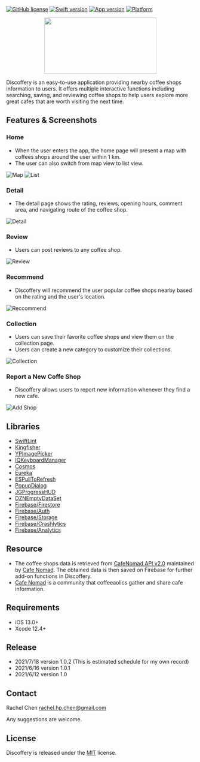 [![GitHub license](https://img.shields.io/github/license/Naereen/StrapDown.js.svg)](https://github.com/Naereen/StrapDown.js/blob/master/LICENSE)
[![Swift version](https://img.shields.io/badge/Swift-5.0-orange)](https://developer.apple.com/swift/)
[![App version](https://img.shields.io/badge/version-1.0.1-blue)](https://apple.co/3xVk2Aj)
[![Platform](https://img.shields.io/badge/platform-iOS-lightgrey)](https://www.apple.com/tw/ios/ios-14/)

<p align="center">
  <img width="300" height="150" src="https://github.com/rachelpeichen/Discoffery/blob/develop/README%20Images/logo_nobg.png">
</p>

Discoffery is an easy-to-use application providing nearby coffee shops information to users. It offers multiple interactive functions including searching, saving, and reviewing coffee shops to help users explore more great cafes that are worth visiting the next time.

## Features & Screenshots

### Home
- When the user enters the app, the home page will present a map with coffees shops around the user within 1 km.
- The user can also switch from map view to list view.

![Map](https://github.com/rachelpeichen/Discoffery/blob/develop/README%20Images/mapclip.gif)
![List](https://github.com/rachelpeichen/Discoffery/blob/develop/README%20Images/listclip.gif)

### Detail
- The detail page shows the rating, reviews, opening hours, comment area, and navigating route of the coffee shop.

![Detail](https://github.com/rachelpeichen/Discoffery/blob/develop/README%20Images/detailclipone.gif)

### Review
- Users can post reviews to any coffee shop.

![Review](https://github.com/rachelpeichen/Discoffery/blob/develop/README%20Images/review.gif)

### Recommend
- Discoffery will recommend the user popular coffee shops nearby based on the rating and the user's location.

![Reccommend](https://github.com/rachelpeichen/Discoffery/blob/develop/README%20Images/recommend.gif)

### Collection
- Users can save their favorite coffee shops and view them on the collection page.
- Users can create a new category to customize their collections.

![Collection](https://github.com/rachelpeichen/Discoffery/blob/develop/README%20Images/collection.png)

### Report a New Coffe Shop
- Discoffery allows users to report new information whenever they find a new cafe.

![Add Shop](https://github.com/rachelpeichen/Discoffery/blob/develop/README%20Images/addShop.png)

## Libraries
- [SwiftLint](https://github.com/realm/SwiftLint)
- [Kingfisher](https://github.com/onevcat/Kingfisher)
- [YPImagePicker](https://github.com/Yummypets/YPImagePicker)
- [IQKeyboardManager](https://github.com/hackiftekhar/IQKeyboardManager)
- [Cosmos](https://github.com/evgenyneu/Cosmos)
- [Eureka](https://github.com/xmartlabs/Eureka)
- [ESPullToRefresh](https://github.com/eggswift/pull-to-refresh)
- [PopupDialog](https://github.com/Orderella/PopupDialog)
- [JGProgressHUD](https://github.com/JonasGessner/JGProgressHUD)
- [DZNEmptyDataSet](https://github.com/dzenbot/DZNEmptyDataSet)
- [Firebase/Firestore](https://github.com/firebase/firebase-ios-sdk/tree/master/Firestore)
- [Firebase/Auth](https://github.com/firebase/firebase-ios-sdk/tree/master/Firestore)
- [Firebase/Storage](https://github.com/firebase/firebase-ios-sdk/tree/master/Firestore)
- [Firebase/Crashlytics](https://firebase.google.com/docs/crashlytics)
- [Firebase/Analytics](https://firebase.google.com/docs/analytics)

## Resource
- The coffee shops data is retrieved from [CafeNomad API v2.0](https://cafenomad.tw/api/v1.2/cafes) maintained by [Cafe Nomad](https://cafenomad.tw/). The obtained data is then saved on Firebase for further add-on functions in Discoffery.
- [Cafe Nomad](https://cafenomad.tw/) is a community that coffeeaolics gather and share cafe information.

## Requirements
- iOS 13.0+
- Xcode 12.4+

## Release
- 2021/7/18 version 1.0.2 (This is estimated schedule for my own record)
- 2021/6/16 version 1.0.1
- 2021/6/12 version 1.0

## Contact
Rachel Chen rachel.hp.chen@gmail.com

Any suggestions are welcome.

## License
Discoffery is released under the [MIT](https://github.com/ryanoasis/nerd-fonts/blob/master/LICENSE) license.
